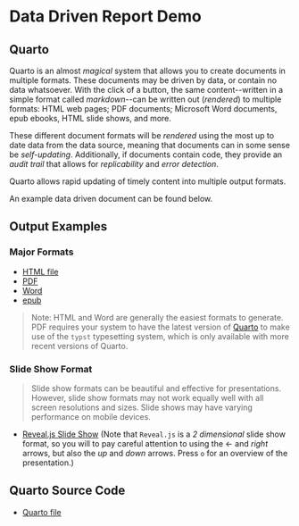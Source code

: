 # Data Driven Report Demo

## Quarto

Quarto is an almost *magical* system that allows you to create documents in multiple formats. These documents may be driven by data, or contain no data whatsoever. With the click of a button, the same content--written in a simple format called *markdown*--can be written out (*rendered*) to multiple formats: HTML web pages; PDF documents; Microsoft Word documents, epub ebooks, HTML slide shows, and more.  

These different document formats will be *rendered* using the most up to date data from the data source, meaning that documents can in some sense be *self-updating*. Additionally, if documents contain code, they provide an *audit trail* that allows for *replicability* and *error detection*.

Quarto allows rapid updating of timely content into multiple output formats. 

An example data driven document can be found below.

## Output Examples

### Major Formats

* [HTML file](data-driven-report-demo.html)
* [PDF](data-driven-report-demo.pdf)
* [Word](data-driven-report-demo.docx)
* [epub](data-driven-report-demo.epub)

> Note: HTML and Word are generally the easiest formats to generate. PDF requires your system to have the latest version of  [Quarto](https://quarto.org/) to make use of the `typst` typesetting system, which is only available with more recent versions of Quarto.  

### Slide Show Format

> Slide show formats can be beautiful and effective for presentations. However, slide show formats may not work equally well with all screen resolutions and sizes. Slide shows may have varying performance on mobile devices.

* [Reveal.js Slide Show](data-driven-report-demo-revealjs.html) (Note that `Reveal.js` is a *2 dimensional* slide show format, so you will to pay careful attention to using the &#8592; and *right* arrows, but also the *up* and *down* arrows. Press `o` for an overview of the presentation.)

## Quarto Source Code

* [Quarto file](https://github.com/agrogan1/dataviz/blob/master/data-driven-report-demo/data-driven-report-demo.qmd)




